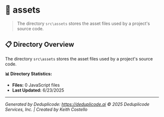 # 📁 assets

> The directory `src\assets` stores the asset files used by a project's source code.

## 📋 Directory Overview

The directory `src\assets` stores the asset files used by a project's source code.

**📊 Directory Statistics:**
- **Files:** 0 JavaScript files
- **Last Updated:** 6/23/2025

---

*Generated by Deduplicode: https://deduplicode.ai*
*© 2025 Deduplicode Services, Inc. | Created by Keith Costello*
